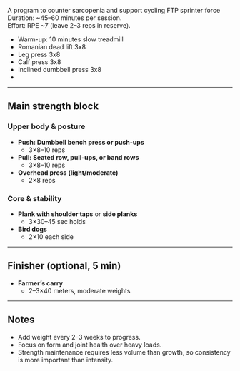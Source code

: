 A program to counter sarcopenia and support cycling FTP sprinter force
Duration: ~45–60 minutes per session.  
Effort: RPE ~7 (leave 2–3 reps in reserve).  

- Warm-up: 10 minutes slow treadmill
- Romanian dead lift 3x8
- Leg press 3x8
- Calf press 3x8
- Inclined dumbbell press 3x8
- 


---
## Main strength block

### Upper body & posture
- **Push: Dumbbell bench press or push-ups**  
  - 3×8–10 reps  
- **Pull: Seated row, pull-ups, or band rows**  
  - 3×8–10 reps  
- **Overhead press (light/moderate)**  
  - 2×8 reps  

### Core & stability
- **Plank with shoulder taps** or **side planks**  
  - 3×30–45 sec holds  
- **Bird dogs**  
  - 2×10 each side  

---
## Finisher (optional, 5 min)
- **Farmer’s carry**  
  - 2–3×40 meters, moderate weights  

---
## Notes
- Add weight every 2–3 weeks to progress.  
- Focus on form and joint health over heavy loads.  
- Strength maintenance requires less volume than growth, so consistency is more important than intensity.  